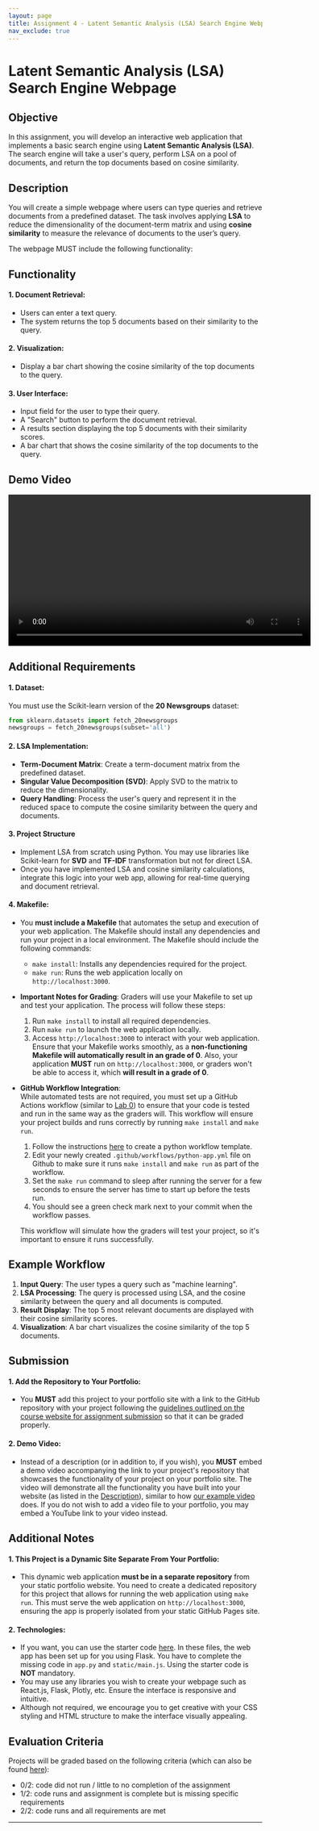 ```yaml
---
layout: page  
title: Assignment 4 - Latent Semantic Analysis (LSA) Search Engine Webpage
nav_exclude: true
---
```


# **Latent Semantic Analysis (LSA) Search Engine Webpage**

## Objective
In this assignment, you will develop an interactive web application that implements a basic search engine using **Latent Semantic Analysis (LSA)**. The search engine will take a user's query, perform LSA on a pool of documents, and return the top documents based on cosine similarity.

## Description

You will create a simple webpage where users can type queries and retrieve documents from a predefined dataset. The task involves applying **LSA** to reduce the dimensionality of the document-term matrix and using **cosine similarity** to measure the relevance of documents to the user’s query. 

The webpage MUST include the following functionality:

## Functionality
#### 1. Document Retrieval:
   - Users can enter a text query.
   - The system returns the top 5 documents based on their similarity to the query.
   
#### 2. Visualization:
   - Display a bar chart showing the cosine similarity of the top documents to the query.

#### 3. User Interface:
   - Input field for the user to type their query.
   - A "Search" button to perform the document retrieval.
   - A results section displaying the top 5 documents with their similarity scores.
   - A bar chart that shows the cosine similarity of the top documents to the query.

## Demo Video

<video width="600" controls>
  <source src="./../../assets/videos/assignment4_demo_video.mp4" type="video/mp4">
  Your browser does not support the video tag.
</video>

## Additional Requirements

#### 1. Dataset:
You must use the Scikit-learn version of the **20 Newsgroups** dataset:

```python
from sklearn.datasets import fetch_20newsgroups
newsgroups = fetch_20newsgroups(subset='all')

```

#### 2. LSA Implementation:
   - **Term-Document Matrix**: Create a term-document matrix from the predefined dataset.
   - **Singular Value Decomposition (SVD)**: Apply SVD to the matrix to reduce the dimensionality.
   - **Query Handling**: Process the user's query and represent it in the reduced space to compute the cosine similarity between the query and documents.

#### 3. Project Structure
- Implement LSA from scratch using Python. You may use libraries like Scikit-learn for **SVD** and **TF-IDF** transformation but not for direct LSA.
- Once you have implemented LSA and cosine similarity calculations, integrate this logic into your web app, allowing for real-time querying and document retrieval.

#### 4. Makefile:
   - You **must include a Makefile** that automates the setup and execution of your web application. The Makefile should install any dependencies and run your project in a local environment. The Makefile should include the following commands:
     - `make install`: Installs any dependencies required for the project.
     - `make run`: Runs the web application locally on `http://localhost:3000`.
   
   - **Important Notes for Grading**:
     Graders will use your Makefile to set up and test your application. The process will follow these steps:
     1. Run `make install` to install all required dependencies.
     2. Run `make run` to launch the web application locally.
     3. Access `http://localhost:3000` to interact with your web application.
     Ensure that your Makefile works smoothly, as a **non-functioning Makefile will automatically result in an grade of 0**. Also, your application **MUST** run on `http://localhost:3000`, or graders won't be able to access it, which **will result in a grade of 0**.
   
   - **GitHub Workflow Integration**:  
     While automated tests are not required, you must set up a GitHub Actions workflow (similar to [Lab 0](https://github.com/Chris210634/CS506-Lab0)) to ensure that your code is tested and run in the same way as the graders will. This workflow will ensure your project builds and runs correctly by running `make install` and `make run`.

     1. Follow the instructions [here](https://docs.github.com/en/actions/use-cases-and-examples/building-and-testing/building-and-testing-python#using-a-python-workflow-template) to create a python workflow template.
     2. Edit your newly created `.github/workflows/python-app.yml` file on Github to make sure it runs `make install` and `make run` as part of the workflow.
     3. Set the `make run` command to sleep after running the server for a few seconds to ensure the server has time to start up before the tests run.
     4. You should see a green check mark next to your commit when the workflow passes.

     This workflow will simulate how the graders will test your project, so it's important to ensure it runs successfully.

## Example Workflow

1. **Input Query**: The user types a query such as "machine learning".
2. **LSA Processing**: The query is processed using LSA, and the cosine similarity between the query and all documents is computed.
3. **Result Display**: The top 5 most relevant documents are displayed with their cosine similarity scores.
4. **Visualization**: A bar chart visualizes the cosine similarity of the top 5 documents.

## Submission

#### 1. Add the Repository to Your Portfolio:
   - You **MUST** add this project to your portfolio site with a link to the GitHub repository with your project following the [guidelines outlined on the course website for assignment submission](https://gallettilance.github.io/assignment/#assignments) so that it can be graded properly.

#### 2. Demo Video:
   - Instead of a description (or in addition to, if you wish), you **MUST** embed a demo video accompanying the link to your project's repository that showcases the functionality of your project on your portfolio site. The video will demonstrate all the functionality you have built into your website (as listed in the [Description](#description)), similar to how [our example video](#demo-video) does. If you do not wish to add a video file to your portfolio, you may embed a YouTube link to your video instead.

## Additional Notes

#### 1. This Project is a Dynamic Site Separate From Your Portfolio:
   - This dynamic web application **must be in a separate repository** from your static portfolio website. You need to create a dedicated repository for this project that allows for running the web application using `make run`. This must serve the web application on `http://localhost:3000`, ensuring the app is properly isolated from your static GitHub Pages site.

#### 2. Technologies:
   - If you want, you can use the starter code [here](assignment4_starter_code.zip). In these files, the web app has been set up for you using Flask. You have to complete the missing code in `app.py` and `static/main.js`. Using the starter code is **NOT** mandatory.
   - You may use any libraries you wish to create your webpage such as React.js, Flask, Plotly, etc. Ensure the interface is responsive and intuitive.
   - Although not required, we encourage you to get creative with your CSS styling and HTML structure to make the interface visually appealing.

## Evaluation Criteria

Projects will be graded based on the following criteria (which can also be found [here](https://gallettilance.github.io/assignment/#assignments)):
   - 0/2: code did not run / little to no completion of the assignment
   - 1/2: code runs and assignment is complete but is missing specific requirements
   - 2/2: code runs and all requirements are met
   
---